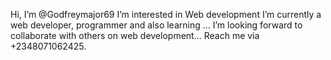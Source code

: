 Hi, I’m @Godfreymajor69
I’m interested in Web development
I’m currently a web developer, programmer and also learning ...
I’m looking forward to collaborate with others on web development...
Reach me via +2348071062425.


<!---
Godfreymajor69/Godfreymajor69 is a ✨ special ✨ repository because its `README.md` (this file) appears on your GitHub profile.
You can click the Preview link to take a look at your changes.
--->
